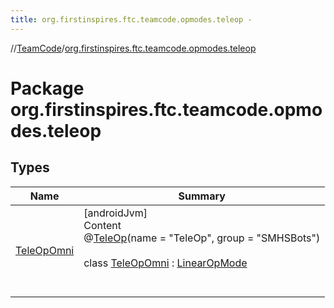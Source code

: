 ```yaml
---
title: org.firstinspires.ftc.teamcode.opmodes.teleop -
---
```

//[TeamCode](../index.md)/[org.firstinspires.ftc.teamcode.opmodes.teleop](index.md)



# Package org.firstinspires.ftc.teamcode.opmodes.teleop  


## Types  
  
|  Name|  Summary| 
|---|---|
| [TeleOpOmni](-tele-op-omni/index.md)| [androidJvm]  <br>Content  <br>@[TeleOp]()(name = "TeleOp", group = "SMHSBots")  <br>  <br>class [TeleOpOmni](-tele-op-omni/index.md) : [LinearOpMode]()  <br><br><br>

